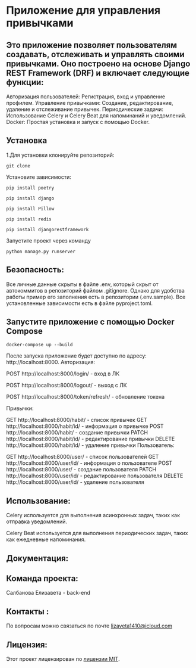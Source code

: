 # Приложение для управления привычками

## Это приложение позволяет пользователям создавать, отслеживать и управлять своими привычками. Оно построено на основе Django REST Framework (DRF) и включает следующие функции:

Авторизация пользователей: Регистрация, вход и управление профилем.
Управление привычками: Создание, редактирование, удаление и отслеживание привычек.
Периодические задачи: Использование Celery и Celery Beat для напоминаний и уведомлений.
Docker: Простая установка и запуск с помощью Docker.

## Установка
1.Для установки клонируйте репозиторий:
```
git clone
```
Установите зависимости:
```
pip install poetry

pip install django

pip install Pillow

pip install redis

pip install djangorestframework
```

Запустите проект через команду 
```
python manage.py runserver
```
## Безопасность:

Все личные данные скрыты в файле .env, который скрыт от автокоммитов в репозиторий файлом .gitignore. Однако для удобства работы пример его заполнения есть в репозитории (.env.sample). Все установленные зависимости есть в файле pyproject.toml.

## Запустите приложение с помощью Docker Compose
```
docker-compose up --build
```
После запуска приложение будет доступно по адресу: http://localhost:8000.
Авторизация:

POST http://localhost:8000/login/ - вход в ЛК

POST http://localhost:8000/logout/ - выход с ЛК

POST http://localhost:8000/token/refresh/ - обновление токена

Привычки:

GET http://localhost:8000/habit/ - список привычек
GET http://localhost:8000/habit/id/ - информация о привычке
POST http://localhost:8000/habit/ - создание привычки
PATCH http://localhost:8000/habit/id/ - редактирование привычки
DELETE http://localhost:8000/habit/id/ - удаление привычки
Пользователь:

GET http://localhost:8000/user/ - список пользователей
GET http://localhost:8000/user/id/ - информация о пользователе
POST http://localhost:8000/user/ - создание пользователя
PATCH http://localhost:8000/user/id/ - редактирование пользователя
DELETE http://localhost:8000/user/id/ - удаление пользователя

## Использование:

Celery используется для выполнения асинхронных задач, таких как отправка уведомлений.

Celery Beat используется для выполнения периодических задач, таких как ежедневные напоминания.



## Документация:

## Команда проекта:
Салбанова Елизавета - back-end 

## Контакты :
По вопросам можно связаться по почте lizaveta1410@icloud.com

## Лицензия:
Этот проект лицензирован по [лицензии MIT](LICENSE).